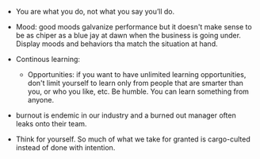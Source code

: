 * You are what you do, not what you say you’ll do.

* Mood: good moods galvanize performance but it doesn't make sense to be as chiper as a blue jay at dawn when the business is going under. Display moods and behaviors tha match the situation at hand. 

* Continous learning: 
   * Opportunities: if you want to have unlimited learning opportunities, don't limit yourself to learn only from people that are smarter than you, or who you like, etc. Be humble. You can learn something from anyone. 


* burnout is endemic in our industry and a burned out manager often leaks onto their team. 

* Think for yourself. So much of what we take for granted is cargo-culted instead of done with intention.